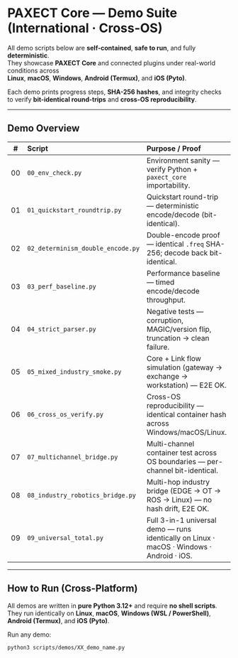 #  PAXECT Core — Demo Suite (International · Cross-OS)

All demo scripts below are **self-contained**, **safe to run**, and fully **deterministic**.  
They showcase **PAXECT Core** and connected plugins under real-world conditions across  
**Linux**, **macOS**, **Windows**, **Android (Termux)**, and **iOS (Pyto)**.

Each demo prints progress steps, **SHA-256 hashes**, and integrity checks  
to verify **bit-identical round-trips** and **cross-OS reproducibility**.

---

##  Demo Overview

| # | Script | Purpose / Proof |
|:-:|:--|:--|
| 00 | `00_env_check.py` | Environment sanity — verify Python + `paxect_core` importability. |
| 01 | `01_quickstart_roundtrip.py` | Quickstart round-trip — deterministic encode/decode (bit-identical). |
| 02 | `02_determinism_double_encode.py` | Double-encode proof — identical `.freq` SHA-256; decode back bit-identical. |
| 03 | `03_perf_baseline.py` | Performance baseline — timed encode/decode throughput. |
| 04 | `04_strict_parser.py` | Negative tests — corruption, MAGIC/version flip, truncation → clean failure. |
| 05 | `05_mixed_industry_smoke.py` | Core + Link flow simulation (gateway → exchange → workstation) — E2E OK. |
| 06 | `06_cross_os_verify.py` | Cross-OS reproducibility — identical container hash across Windows/macOS/Linux. |
| 07 | `07_multichannel_bridge.py` | Multi-channel container test across OS boundaries — per-channel bit-identical. |
| 08 | `08_industry_robotics_bridge.py` | Multi-hop industry bridge (EDGE → OT → ROS → Linux) — no hash drift, E2E OK. |
| 09 | `09_universal_total.py` | Full 3-in-1 universal demo — runs identically on Linux · macOS · Windows · Android · iOS. |

---

##  How to Run (Cross-Platform)

All demos are written in **pure Python 3.12+** and require **no shell scripts**.  
They run identically on **Linux**, **macOS**, **Windows (WSL / PowerShell)**,  
**Android (Termux)**, and **iOS (Pyto)**.

Run any demo:

```bash
python3 scripts/demos/XX_demo_name.py






